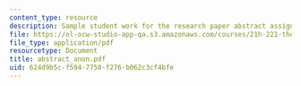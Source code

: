 ```yaml
---
content_type: resource
description: Sample student work for the research paper abstract assignment.
file: https://ol-ocw-studio-app-qa.s3.amazonaws.com/courses/21h-221-the-places-of-migration-in-united-states-history-fall-2006/624d9b5cf5947750f276b062c3cf4bfe_abstract_anon.pdf
file_type: application/pdf
resourcetype: Document
title: abstract_anon.pdf
uid: 624d9b5c-f594-7750-f276-b062c3cf4bfe
---
```

